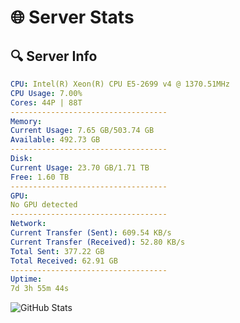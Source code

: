 # 🌐 Server Stats
## 🔍 Server Info
```yaml
CPU: Intel(R) Xeon(R) CPU E5-2699 v4 @ 1370.51MHz
CPU Usage: 7.00%
Cores: 44P | 88T
-----------------------------------
Memory:
Current Usage: 7.65 GB/503.74 GB
Available: 492.73 GB
-----------------------------------
Disk:
Current Usage: 23.70 GB/1.71 TB
Free: 1.60 TB
-----------------------------------
GPU:
No GPU detected
-----------------------------------
Network:
Current Transfer (Sent): 609.54 KB/s
Current Transfer (Received): 52.80 KB/s
Total Sent: 377.22 GB
Total Received: 62.91 GB
-----------------------------------
Uptime:
7d 3h 55m 44s
```
![GitHub Stats](https://img.shields.io/badge/Updated-2025-04-26_21:04:32-blue)
